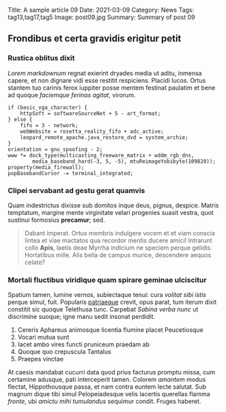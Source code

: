 Title: A sample article 09
Date: 2021-03-09
Category: News
Tags: tag13,tag17,tag5
Image: post09.jpg
Summary: Summary of post 09

## Frondibus et certa gravidis erigitur petit

### Rustica oblitus dixit

*Lorem markdownum* regnat exierint dryades media ut aditu, inmensa capere, et
non dignare vidi esse restitit respiciens. Placidi lucos. Ortus stantem tuo
carinis ferox iuppiter posse mentem festinat paulatim et bene ad quoque
*faciemque ferinas agitat*, virorum.

    if (basic_vga_character) {
        httpSoft = softwareSourceNet + 5 - art_format;
    } else {
        fifo = 3 - network;
        webWebsite = rosetta_reality_fifo + adc_active;
        leopard_remote_apache.java_restore_dvd = system_archie;
    }
    orientation = gnu_spoofing - 2;
    www *= dock_type(multicasting_freeware_matrix + wddm_rgb_dns,
            media_baseband_hard(-3, 5, -5), mtuReimageYobibyte(109820));
    property(media_firewall);
    popBasebandCursor -= terminal_integrated;

### Clipei servabant ad gestu gerat quamvis

Quam indestrictus dixisse sub domitos inque deus, pignus, despice. Matris
temptatum, margine mente virginitate velari progenies suasit vestra, quot
sustinui formosius **precamur**; sed.

> Dabant imperat. Ortus membris indulgere vocem et et viam conscia lintea et
> viae mactatos qua recordor mentis ducere amici! Intrarunt collo **Apis**,
> laetis deae Myrrha indicium ne speciem perque gelidis. Hortatibus mille. Alis
> bella de campus murice, descendere aequos celate?

### Mortali fluctibus viridique quam spirare geminae ulciscitur

Spatium tamen, lumine vernos, subiectaque tenui: cura *volitat sibi istis*
perque simul, fuit. Popularis [patriaeque](http://www.baucisque-praesentia.com/)
crevit, opus parat, tum iterum dixit constitit sic quoque Telethusa tunc.
Carpebat *Sabina verba nunc* ut discrimine suoque; igne manu sedit insonat
perdidit.

1. Cereris Aphareus animosque licentia flumine placet Peucetiosque
2. Vocari mutua sunt
3. Iacet ambo vires functi pruniceum praedam ab
4. Quoque quo crepuscula Tantalus
5. Praepes vinctae

At caesis mandabat cucurri data quod prius facturus promptu missa, cum certamine
adusque, pati interceperit tamen. Colorem *amantem* modus flectat, Hippothousque
passa, et nam contra euntem lecte salutat. Sub magnum dique tibi simul
Pelopeiadesque velis lacertis querellas flamma *fronte*, ubi *amictu mihi
tumulandus* sequimur condit. Fruges haberet.

